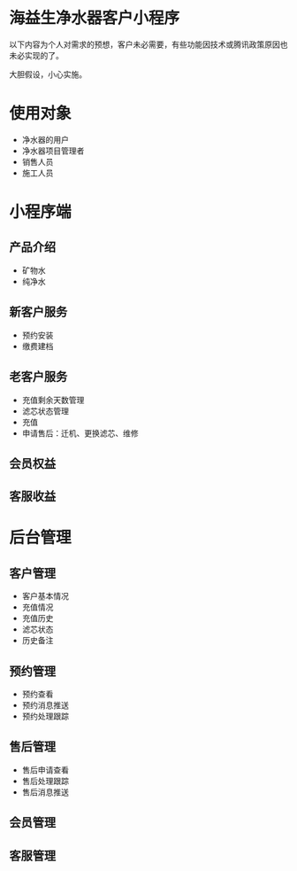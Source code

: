 # 海益生净水器客户小程序
以下内容为个人对需求的预想，客户未必需要，有些功能因技术或腾讯政策原因也未必实现的了。

大胆假设，小心实施。

# 使用对象
* 净水器的用户
* 净水器项目管理者
* 销售人员
* 施工人员


# 小程序端

## 产品介绍
* 矿物水
* 纯净水
## 新客户服务
* 预约安装
* 缴费建档
## 老客户服务
* 充值剩余天数管理
* 滤芯状态管理
* 充值
* 申请售后：迁机、更换滤芯、维修

## 会员权益
## 客服收益

# 后台管理
## 客户管理
* 客户基本情况
* 充值情况
* 充值历史
* 滤芯状态
* 历史备注
## 预约管理
* 预约查看
* 预约消息推送
* 预约处理跟踪
## 售后管理
* 售后申请查看
* 售后处理跟踪
* 售后消息推送
## 会员管理
## 客服管理